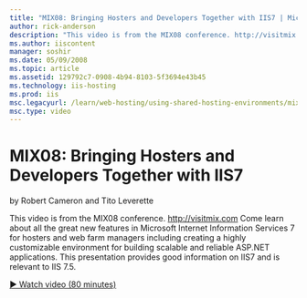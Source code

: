 ```yaml
---
title: "MIX08: Bringing Hosters and Developers Together with IIS7 | Microsoft Docs"
author: rick-anderson
description: "This video is from the MIX08 conference. http://visitmix.com Come learn about all the great new features in Microsoft Internet Information Services 7 for hos..."
ms.author: iiscontent
manager: soshir
ms.date: 05/09/2008
ms.topic: article
ms.assetid: 129792c7-0908-4b94-8103-5f3694e43b45
ms.technology: iis-hosting
ms.prod: iis
msc.legacyurl: /learn/web-hosting/using-shared-hosting-environments/mix08-bringing-hosters-and-developers-together-with-iis7
msc.type: video
---
```

MIX08: Bringing Hosters and Developers Together with IIS7
====================
by Robert Cameron and Tito Leverette

This video is from the MIX08 conference. http://visitmix.com Come learn about all the great new features in Microsoft Internet Information Services 7 for hosters and web farm managers including creating a highly customizable environment for building scalable and reliable ASP.NET applications. This presentation provides good information on IIS7 and is relevant to IIS 7.5.

[&#9654; Watch video (80 minutes)](https://channel9.msdn.com/Blogs/IIS-NET-Site-Videos/mix08-bringing-hosters-and-developers-together-with-iis7)